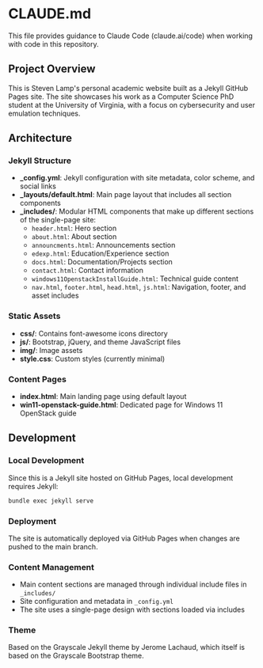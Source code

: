 # CLAUDE.md

This file provides guidance to Claude Code (claude.ai/code) when working with code in this repository.

## Project Overview

This is Steven Lamp's personal academic website built as a Jekyll GitHub Pages site. The site showcases his work as a Computer Science PhD student at the University of Virginia, with a focus on cybersecurity and user emulation techniques.

## Architecture

### Jekyll Structure
- **_config.yml**: Jekyll configuration with site metadata, color scheme, and social links
- **_layouts/default.html**: Main page layout that includes all section components
- **_includes/**: Modular HTML components that make up different sections of the single-page site:
  - `header.html`: Hero section
  - `about.html`: About section
  - `announcments.html`: Announcements section
  - `edexp.html`: Education/Experience section
  - `docs.html`: Documentation/Projects section
  - `contact.html`: Contact information
  - `windows11OpenstackInstallGuide.html`: Technical guide content
  - `nav.html`, `footer.html`, `head.html`, `js.html`: Navigation, footer, and asset includes

### Static Assets
- **css/**: Contains font-awesome icons directory
- **js/**: Bootstrap, jQuery, and theme JavaScript files
- **img/**: Image assets
- **style.css**: Custom styles (currently minimal)

### Content Pages
- **index.html**: Main landing page using default layout
- **win11-openstack-guide.html**: Dedicated page for Windows 11 OpenStack guide

## Development

### Local Development
Since this is a Jekyll site hosted on GitHub Pages, local development requires Jekyll:
```bash
bundle exec jekyll serve
```

### Deployment
The site is automatically deployed via GitHub Pages when changes are pushed to the main branch.

### Content Management
- Main content sections are managed through individual include files in `_includes/`
- Site configuration and metadata in `_config.yml`
- The site uses a single-page design with sections loaded via includes

### Theme
Based on the Grayscale Jekyll theme by Jerome Lachaud, which itself is based on the Grayscale Bootstrap theme.